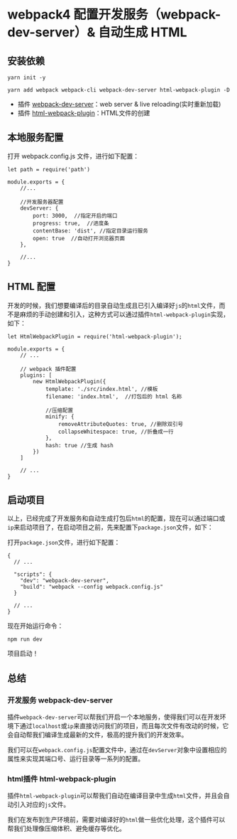# webpack4 配置开发服务（webpack-dev-server）& 自动生成 HTML

## 安装依赖

```
yarn init -y

yarn add webpack webpack-cli webpack-dev-server html-webpack-plugin -D
```

- 插件 [webpack-dev-server](https://webpack.docschina.org/guides/development/#%E4%BD%BF%E7%94%A8-webpack-dev-server)：web server & live reloading(实时重新加载) 
- 插件 [html-webpack-plugin](https://github.com/jantimon/html-webpack-plugin#configuration)：HTML文件的创建

## 本地服务配置

打开 webpack.config.js 文件，进行如下配置：

```
let path = require('path')

module.exports = {
	//...

	//开发服务器配置
	devServer: {
		port: 3000,  //指定开启的端口
		progress: true,  //进度条
		contentBase: 'dist', //指定目录运行服务
		open: true  //自动打开浏览器页面
	},

	//...
}

```
## HTML 配置

开发的时候，我们想要编译后的目录自动生成且已引入编译好`js`的`html`文件，而不是麻烦的手动创建和引入，这种方式可以通过插件`html-webpack-plugin`实现，如下：

```
let HtmlWebpackPlugin = require('html-webpack-plugin');

module.exports = {
	// ...

	// webpack 插件配置
	plugins: [
		new HtmlWebpackPlugin({
			template: './src/index.html', //模板
			filename: 'index.html',  //打包后的 html 名称

			//压缩配置
			minify: {
				removeAttributeQuotes: true, //删除双引号
				collapseWhitespace: true, //折叠成一行
			},
			hash: true //生成 hash
		})
	]

	// ...
}
```

## 启动项目

以上，已经完成了开发服务和自动生成打包后`html`的配置，现在可以通过端口或`ip`来启动项目了，在启动项目之前，先来配置下`package.json`文件，如下：

打开`package.json`文件，进行如下配置：

```
{
  // ...

  "scripts": {
    "dev": "webpack-dev-server",
    "build": "webpack --config webpack.config.js"
  }

  // ...
}

```

现在开始运行命令：

```npm run dev```

项目启动！

## 总结

### 开发服务 webpack-dev-server

插件`webpack-dev-server`可以帮我们开启一个本地服务，使得我们可以在开发环境下通过`localhost`或`ip`来直接访问我们的项目，而且每次文件有改动的时候，它会自动帮我们编译生成最新的文件，极高的提升我们的开发效率。

我们可以在`webpack.config.js`配置文件中，通过在`devServer`对象中设置相应的属性来实现其端口号、运行目录等一系列的配置。

### html插件 html-webpack-plugin

插件`html-webpack-plugin`可以帮我们自动在编译目录中生成`html`文件，并且会自动引入对应的`js`文件。

我们在发布到生产环境前，需要对编译好的`html`做一些优化处理，这个插件可以帮我们处理像压缩体积、避免缓存等优化。
